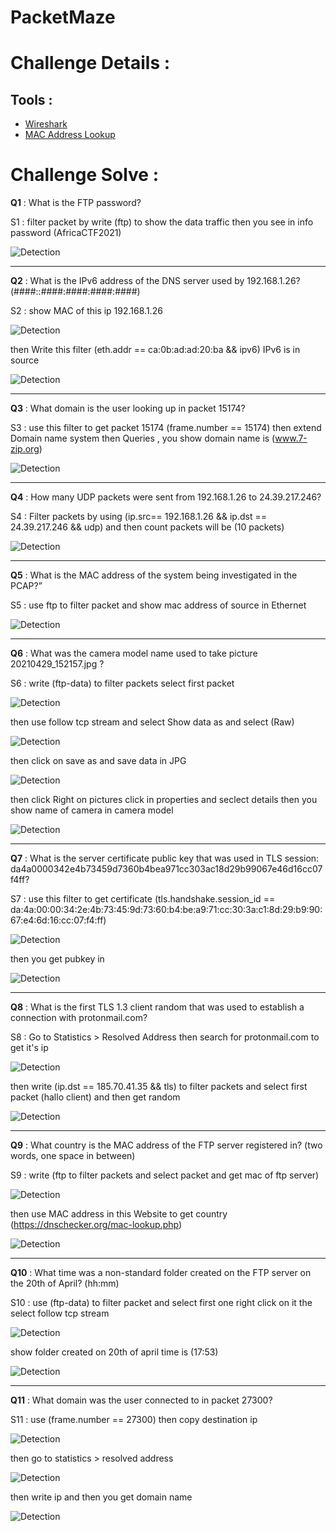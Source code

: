 # PacketMaze

# Challenge Details :

## Tools :
-  [Wireshark](https://www.wireshark.org/download.html) 
-  [MAC Address Lookup](https://dnschecker.org/mac-lookup.php)
    
# Challenge Solve :

**Q1** : What is the FTP password?

S1 : filter packet by write (ftp) to show the data traffic then you see in info password (AfricaCTF2021)  

![Detection](Pictures/1.png)

----------------------------------------------------------
**Q2** : What is the IPv6 address of the DNS server used by 192.168.1.26? (####::####:####:####:####)

S2 : show MAC of this ip 192.168.1.26 

![Detection](Pictures/2.png)

then Write this filter (eth.addr == ca:0b:ad:ad:20:ba && ipv6) IPv6 is in source 

![Detection](Pictures/3.png)


----------------------------------------------------------------------------
**Q3** : What domain is the user looking up in packet 15174?

S3 :  use this filter to get packet 15174 (frame.number == 15174)
then extend Domain name system then Queries , you show domain name is (www.7-zip.org)  

![Detection](Pictures/4.png)

-----------------------------------------------------------------------------
**Q4** : How many UDP packets were sent from 192.168.1.26 to 24.39.217.246?

S4 : Filter packets by using (ip.src== 192.168.1.26 && ip.dst == 24.39.217.246 && udp) and then count packets will be (10 packets)

![Detection](Pictures/5.png)

-----------------------------------------------------------------------------

**Q5** : What is the MAC address of the system being investigated in the PCAP?”

S5 : use ftp to filter packet and show mac address of source in Ethernet 

![Detection](Pictures/6.png)

-----------------------------------------------------------------------------

**Q6** : What was the camera model name used to take picture 20210429_152157.jpg ?

S6 : write (ftp-data) to filter packets select first packet

![Detection](Pictures/7.png)

then use follow tcp stream and select Show data as and select (Raw)

![Detection](Pictures/8.png)

then click on save as and save data in JPG 

![Detection](Pictures/9.png)

then click Right on pictures click in properties and seclect details then you show name of camera in camera model

![Detection](Pictures/10.png)

-----------------------------------------------------------------------------

**Q7** : What is the server certificate public key that was used in TLS session: da4a0000342e4b73459d7360b4bea971cc303ac18d29b99067e46d16cc07f4ff?

S7 : use this filter to get certificate (tls.handshake.session_id == da:4a:00:00:34:2e:4b:73:45:9d:73:60:b4:be:a9:71:cc:30:3a:c1:8d:29:b9:90:67:e4:6d:16:cc:07:f4:ff)

![Detection](Pictures/11.png)

then you get pubkey in 

![Detection](Pictures/12.png)

-----------------------------------------------------------------------------

**Q8** : What is the first TLS 1.3 client random that was used to establish a connection with protonmail.com?

S8 : Go to Statistics > Resolved Address then search for protonmail.com to get it's ip 

![Detection](Pictures/13.png)

then write (ip.dst == 185.70.41.35 && tls) to filter packets and select first packet (hallo client) and then get random

![Detection](Pictures/14.png)

-----------------------------------------------------------------------------

**Q9** : What country is the MAC address of the FTP server registered in? (two words, one space in between)

S9 : write (ftp to filter packets and select packet and get mac of ftp server)

![Detection](Pictures/15.png)

then use MAC address in this Website to get country (https://dnschecker.org/mac-lookup.php)

![Detection](Pictures/16.png)

-------------------------------------------------------------------------------

**Q10** : What time was a non-standard folder created on the FTP server on the 20th of April? (hh:mm)

S10 : use (ftp-data) to filter packet and select first one right click on it the select follow tcp stream  

![Detection](Pictures/17.png)

show folder created on 20th of april time is (17:53)

![Detection](Pictures/18.png)

------------------------------------------------------------------------------------

**Q11** : What domain was the user connected to in packet 27300?

S11 : use (frame.number == 27300) then copy destination ip 

![Detection](Pictures/19.png)

then go to statistics > resolved address 

![Detection](Pictures/20.png)

then write ip and then you get domain name

![Detection](Pictures/21.png)

